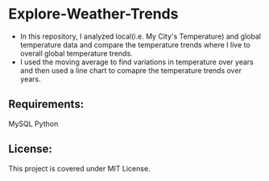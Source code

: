 # Explore-Weather-Trends
- In this repository, I analyzed local(i.e. My City's Temperature) and global temperature data and compare the temperature trends where I live to overall global temperature trends.
- I used the moving average to find variations in temperature over years and then used a line chart to comapre the temperature trends over years.
 ## Requirements:
 MySQL
 Python
 ## License:
 This project is covered under MIT License.
